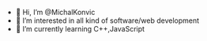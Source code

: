 - 👋 Hi, I’m @MichalKonvic
- 👀 I’m interested in all kind of software/web development
- 🌱 I’m currently learning C++,JavaScript

<!---
MichalKonvic/MichalKonvic is a ✨ special ✨ repository because its `README.md` (this file) appears on your GitHub profile.
You can click the Preview link to take a look at your changes.
--->
